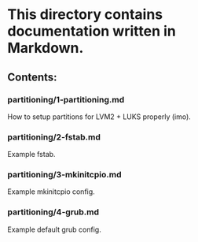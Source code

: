 # This directory contains documentation written in Markdown.

## Contents:

### partitioning/1-partitioning.md

How to setup partitions for LVM2 + LUKS properly (imo).

### partitioning/2-fstab.md

Example fstab.

### partitioning/3-mkinitcpio.md

Example mkinitcpio config.

### partitioning/4-grub.md

Example default grub config.
